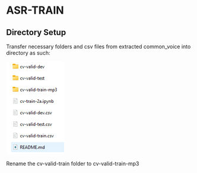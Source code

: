 # ASR-TRAIN
## Directory Setup
Transfer necessary folders and csv files from extracted common_voice into directory as such:

!['image dir'](../ref_dir/asr-train.png)

Rename the cv-valid-train folder to cv-valid-train-mp3
